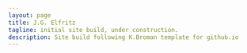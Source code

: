 ```yaml
---
layout: page
title: J.G. Elfritz
tagline: initial site build, under construction.
description: Site build following K.Broman template for github.io
---
```




<!---[Github Pages](https://pages.github.com) provide a simple way to make a --->
<!---website using--->
<!---[Markdown](https://daringfireball.net/projects/markdown/) and--->
<!---[git](https://git-scm.com).--->

<!---For me, the painful aspects of making a website are--->

<!---- Working with html and css--->
<!---- Finding a hosting site--->
<!---- Transferring stuff to the hosting site--->

<!---With [GitHub Pages](https://pages.github.com), you just write things in--->
<!---[Markdown](https://daringfireball.net/projects/markdown/),--->
<!---[GitHub](https://github.com) hosts the site for you, and you just push--->
<!---material to your GitHub repository with `git add`, `git commit`, and--->
<!---`git push`.--->

<!---If you love [git](https://git-scm.com/) and--->
<!---[GitHub](https://github.com), you'll love--->
<!---[GitHub Pages](https://pages.github.com), too.--->

<!---The sites use [Jekyll](https://jekyllrb.com/), a--->
<!---[ruby](https://www.ruby-lang.org/en/) [gem](https://rubygems.org/), to--->
<!---convert Markdown files to html, and this part is done--->
<!---automatically when you push the materials to the `gh-pages` branch--->
<!---of a GitHub repository.--->

<!---The [GitHub](https://pages.github.com) and--->
<!---[Jekyll](https://jekyllrb.com) documentation is great, but I thought it--->
<!---would be useful to have a minimal tutorial, for those who just want to--->
<!---get going immediately with a simple site. To some readers, what GitHub--->
<!---has might be simpler and more direct.  But if you just want to create--->
<!---a site like the one you're looking at now, read on.--->

<!---Start by reading the [Overview page](pages/overview.html), which--->
<!---explains the basic structure of these sites. Then read--->
<!---[how to make an independent website](pages/independent_site.html). Then--->
<!---read any of the other things, such as--->
<!---[how to test your site locally](pages/local_test.html).--->

<!---- [Overview](pages/overview.html)--->
<!---- [Making an independent website](pages/independent_site.html)--->
<!---- [Making a personal site](pages/user_site.html)--->
<!---- [Making a site for a project](pages/project_site.html)--->
<!---- [Making a jekyll-free site](pages/nojekyll.html)--->
<!---- [Testing your site locally](pages/local_test.html)--->
<!---- [Resources](pages/resources.html)--->

<!---If anything here is confusing (or _wrong_!), or if I've missed--->
<!---important details, please--->
<!---[submit an issue](https://github.com/kbroman/simple_site/issues), or (even--->
<!---better) fork [the GitHub repository for this website](https://github.com/kbroman/simple_site),--->
<!---make modifications, and submit a pull request.--->

<!--- ------>

<!---The source for this minimal tutorial is [on github](https://github.com/kbroman/simple_site).--->

<!---Also see my [tutorials](https://kbroman.org/pages/tutorials) on--->
<!---[git/github](https://kbroman.org/github_tutorial),--->
<!---[GNU make](https://kbroman.org/minimal_make),--->
<!---[knitr](https://kbroman.org/knitr_knutshell),--->
<!---[R packages](https://kbroman.org/pkg_primer),--->
<!---[data organization](https://kbroman.org/dataorg),--->
<!---and [reproducible research](https://kbroman.org/steps2rr).--->
